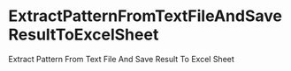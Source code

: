 # ExtractPatternFromTextFileAndSaveResultToExcelSheet
Extract Pattern From Text File And Save Result To Excel Sheet
